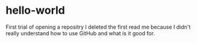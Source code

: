 # hello-world
First trial of opening a repositry
I deleted the first read me because I didn't really understand how to use GitHub and what is it good for.
